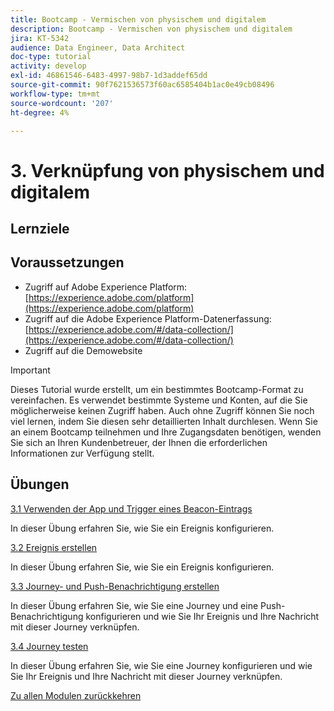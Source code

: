 ```yaml
---
title: Bootcamp - Vermischen von physischem und digitalem
description: Bootcamp - Vermischen von physischem und digitalem
jira: KT-5342
audience: Data Engineer, Data Architect
doc-type: tutorial
activity: develop
exl-id: 46861546-6483-4997-98b7-1d3addef65dd
source-git-commit: 90f7621536573f60ac6585404b1ac0e49cb08496
workflow-type: tm+mt
source-wordcount: '207'
ht-degree: 4%

---
```


# 3. Verknüpfung von physischem und digitalem

## Lernziele

## Voraussetzungen

- Zugriff auf Adobe Experience Platform: [https://experience.adobe.com/platform](https://experience.adobe.com/platform)
- Zugriff auf die Adobe Experience Platform-Datenerfassung: [https://experience.adobe.com/#/data-collection/](https://experience.adobe.com/#/data-collection/)
- Zugriff auf die Demowebsite

>[!IMPORTANT]
>
>Dieses Tutorial wurde erstellt, um ein bestimmtes Bootcamp-Format zu vereinfachen. Es verwendet bestimmte Systeme und Konten, auf die Sie möglicherweise keinen Zugriff haben. Auch ohne Zugriff können Sie noch viel lernen, indem Sie diesen sehr detaillierten Inhalt durchlesen. Wenn Sie an einem Bootcamp teilnehmen und Ihre Zugangsdaten benötigen, wenden Sie sich an Ihren Kundenbetreuer, der Ihnen die erforderlichen Informationen zur Verfügung stellt.

## Übungen

[3.1 Verwenden der App und Trigger eines Beacon-Eintrags](./ex1.md)

In dieser Übung erfahren Sie, wie Sie ein Ereignis konfigurieren.

[3.2 Ereignis erstellen](./ex2.md)

In dieser Übung erfahren Sie, wie Sie ein Ereignis konfigurieren.

[3.3 Journey- und Push-Benachrichtigung erstellen](./ex3.md)

In dieser Übung erfahren Sie, wie Sie eine Journey und eine Push-Benachrichtigung konfigurieren und wie Sie Ihr Ereignis und Ihre Nachricht mit dieser Journey verknüpfen.

[3.4 Journey testen](./ex4.md)

In dieser Übung erfahren Sie, wie Sie eine Journey konfigurieren und wie Sie Ihr Ereignis und Ihre Nachricht mit dieser Journey verknüpfen.

[Zu allen Modulen zurückkehren](../../overview.md)
